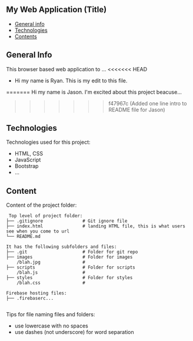 ## My Web Application (Title)

* [General info](#general-info)
* [Technologies](#technologies)
* [Contents](#content)

## General Info
This browser based web application to ...
<<<<<<< HEAD
* Hi my name is Ryan.  This is my edit to this file.
	
=======
	Hi my name is Jason. I'm excited about this project beacuse...
>>>>>>> f47967c (Added one line intro to README file for Jason)
## Technologies
Technologies used for this project:
* HTML, CSS
* JavaScript
* Bootstrap 
* ...
	
## Content
Content of the project folder:

```
 Top level of project folder: 
├── .gitignore               # Git ignore file
├── index.html               # landing HTML file, this is what users see when you come to url
└── README.md

It has the following subfolders and files:
├── .git                     # Folder for git repo
├── images                   # Folder for images
    /blah.jpg                # 
├── scripts                  # Folder for scripts
    /blah.js                 # 
├── styles                   # Folder for styles
    /blah.css                # 

Firebase hosting files: 
├── .firebaserc...


```

Tips for file naming files and folders:
* use lowercase with no spaces
* use dashes (not underscore) for word separation

